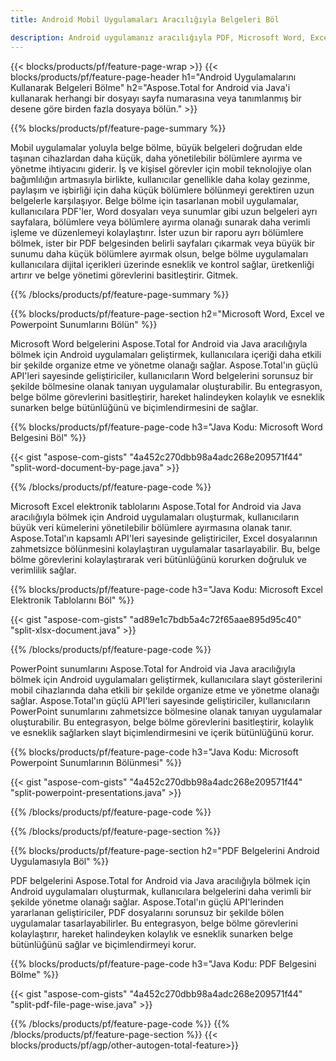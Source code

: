 ```yaml
---
title: Android Mobil Uygulamaları Aracılığıyla Belgeleri Böl 

description: Android uygulamanız aracılığıyla PDF, Microsoft Word, Excel elektronik tablolarını ve PowerPoint sunumlarını bölün. Belgeyi sayfa numarasına veya önceden tanımlanmış bir desene göre bölün.
---
```


{{< blocks/products/pf/feature-page-wrap >}}
{{< blocks/products/pf/feature-page-header h1="Android Uygulamalarını Kullanarak Belgeleri Bölme" h2="Aspose.Total for Android via Java'i kullanarak herhangi bir dosyayı sayfa numarasına veya tanımlanmış bir desene göre birden fazla dosyaya bölün." >}}

{{% blocks/products/pf/feature-page-summary %}}

Mobil uygulamalar yoluyla belge bölme, büyük belgeleri doğrudan elde taşınan cihazlardan daha küçük, daha yönetilebilir bölümlere ayırma ve yönetme ihtiyacını giderir. İş ve kişisel görevler için mobil teknolojiye olan bağımlılığın artmasıyla birlikte, kullanıcılar genellikle daha kolay gezinme, paylaşım ve işbirliği için daha küçük bölümlere bölünmeyi gerektiren uzun belgelerle karşılaşıyor. Belge bölme için tasarlanan mobil uygulamalar, kullanıcılara PDF'ler, Word dosyaları veya sunumlar gibi uzun belgeleri ayrı sayfalara, bölümlere veya bölümlere ayırma olanağı sunarak daha verimli işleme ve düzenlemeyi kolaylaştırır. İster uzun bir raporu ayrı bölümlere bölmek, ister bir PDF belgesinden belirli sayfaları çıkarmak veya büyük bir sunumu daha küçük bölümlere ayırmak olsun, belge bölme uygulamaları kullanıcılara dijital içerikleri üzerinde esneklik ve kontrol sağlar, üretkenliği artırır ve belge yönetimi görevlerini basitleştirir. Gitmek.

{{% /blocks/products/pf/feature-page-summary  %}}

{{% blocks/products/pf/feature-page-section  h2="Microsoft Word, Excel ve Powerpoint Sunumlarını Bölün" %}}

Microsoft Word belgelerini Aspose.Total for Android via Java aracılığıyla bölmek için Android uygulamaları geliştirmek, kullanıcılara içeriği daha etkili bir şekilde organize etme ve yönetme olanağı sağlar. Aspose.Total'ın güçlü API'leri sayesinde geliştiriciler, kullanıcıların Word belgelerini sorunsuz bir şekilde bölmesine olanak tanıyan uygulamalar oluşturabilir. Bu entegrasyon, belge bölme görevlerini basitleştirir, hareket halindeyken kolaylık ve esneklik sunarken belge bütünlüğünü ve biçimlendirmesini de sağlar.

{{% blocks/products/pf/feature-page-code h3="Java Kodu: Microsoft Word Belgesini Böl" %}}

{{< gist "aspose-com-gists" "4a452c270dbb98a4adc268e209571f44" "split-word-document-by-page.java" >}}

{{% /blocks/products/pf/feature-page-code  %}}

Microsoft Excel elektronik tablolarını Aspose.Total for Android via Java aracılığıyla bölmek için Android uygulamaları oluşturmak, kullanıcıların büyük veri kümelerini yönetilebilir bölümlere ayırmasına olanak tanır. Aspose.Total'ın kapsamlı API'leri sayesinde geliştiriciler, Excel dosyalarının zahmetsizce bölünmesini kolaylaştıran uygulamalar tasarlayabilir. Bu, belge bölme görevlerini kolaylaştırarak veri bütünlüğünü korurken doğruluk ve verimlilik sağlar.


{{% blocks/products/pf/feature-page-code h3="Java Kodu: Microsoft Excel Elektronik Tablolarını Böl" %}}

{{< gist "aspose-com-gists" "ad89e1c7bdb5a4c72f65aae895d95c40" "split-xlsx-document.java" >}}

{{% /blocks/products/pf/feature-page-code  %}}

PowerPoint sunumlarını Aspose.Total for Android via Java aracılığıyla bölmek için Android uygulamaları geliştirmek, kullanıcılara slayt gösterilerini mobil cihazlarında daha etkili bir şekilde organize etme ve yönetme olanağı sağlar. Aspose.Total'ın güçlü API'leri sayesinde geliştiriciler, kullanıcıların PowerPoint sunumlarını zahmetsizce bölmesine olanak tanıyan uygulamalar oluşturabilir. Bu entegrasyon, belge bölme görevlerini basitleştirir, kolaylık ve esneklik sağlarken slayt biçimlendirmesini ve içerik bütünlüğünü korur.

{{% blocks/products/pf/feature-page-code h3="Java Kodu: Microsoft Powerpoint Sunumlarının Bölünmesi" %}}

{{< gist "aspose-com-gists" "4a452c270dbb98a4adc268e209571f44" "split-powerpoint-presentations.java" >}}

{{% /blocks/products/pf/feature-page-code  %}}

{{% /blocks/products/pf/feature-page-section %}}

{{% blocks/products/pf/feature-page-section  h2="PDF Belgelerini Android Uygulamasıyla Böl" %}}

PDF belgelerini Aspose.Total for Android via Java aracılığıyla bölmek için Android uygulamaları oluşturmak, kullanıcılara belgelerini daha verimli bir şekilde yönetme olanağı sağlar. Aspose.Total'ın güçlü API'lerinden yararlanan geliştiriciler, PDF dosyalarını sorunsuz bir şekilde bölen uygulamalar tasarlayabilirler. Bu entegrasyon, belge bölme görevlerini kolaylaştırır, hareket halindeyken kolaylık ve esneklik sunarken belge bütünlüğünü sağlar ve biçimlendirmeyi korur.

{{% blocks/products/pf/feature-page-code h3="Java Kodu: PDF Belgesini Bölme" %}}

{{< gist "aspose-com-gists" "4a452c270dbb98a4adc268e209571f44" "split-pdf-file-page-wise.java" >}}

{{% /blocks/products/pf/feature-page-code  %}}
{{% /blocks/products/pf/feature-page-section %}}
{{< blocks/products/pf/agp/other-autogen-total-feature>}}